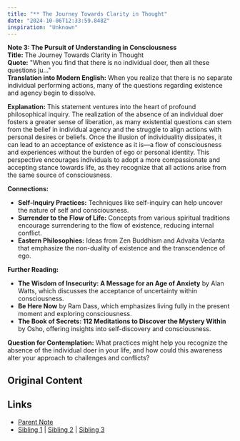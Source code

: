 ```yaml
---
title: "** The Journey Towards Clarity in Thought"
date: "2024-10-06T12:33:59.848Z"
inspiration: "Unknown"
---
```


  
**Note 3: The Pursuit of Understanding in Consciousness**  
**Title:** The Journey Towards Clarity in Thought  
**Quote:** "When you find that there is no individual doer, then all these questions ju..."  
**Translation into Modern English:** When you realize that there is no separate individual performing actions, many of the questions regarding existence and agency begin to dissolve.  

**Explanation:** This statement ventures into the heart of profound philosophical inquiry. The realization of the absence of an individual doer fosters a greater sense of liberation, as many existential questions can stem from the belief in individual agency and the struggle to align actions with personal desires or beliefs. Once the illusion of individuality dissipates, it can lead to an acceptance of existence as it is—a flow of consciousness and experiences without the burden of ego or personal identity. This perspective encourages individuals to adopt a more compassionate and accepting stance towards life, as they recognize that all actions arise from the same source of consciousness.  

**Connections:**  
- **Self-Inquiry Practices:** Techniques like self-inquiry can help uncover the nature of self and consciousness.  
- **Surrender to the Flow of Life:** Concepts from various spiritual traditions encourage surrendering to the flow of existence, reducing internal conflict.  
- **Eastern Philosophies:** Ideas from Zen Buddhism and Advaita Vedanta that emphasize the non-duality of existence and the transcendence of ego.  

**Further Reading:**  
- **The Wisdom of Insecurity: A Message for an Age of Anxiety** by Alan Watts, which discusses the acceptance of uncertainty within consciousness.  
- **Be Here Now** by Ram Dass, which emphasizes living fully in the present moment and exploring consciousness.  
- **The Book of Secrets: 112 Meditations to Discover the Mystery Within** by Osho, offering insights into self-discovery and consciousness.  

**Question for Contemplation:** What practices might help you recognize the absence of the individual doer in your life, and how could this awareness alter your approach to challenges and conflicts?  


## Original Content



## Links

- [Parent Note](/parent-note.md)
- [Sibling 1](/zettel1.md) | [Sibling 2](/zettel2.md) | [Sibling 3](/zettel3.md)
